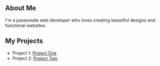 ## About Me

I'm a passionate web developer who loves creating beautiful designs and functional websites.

## My Projects

- Project 1: [Project One](https://project1.example.com)
- Project 2: [Project Two](https://project2.example.com)
